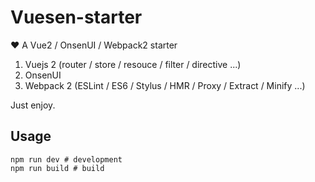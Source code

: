 # Vuesen-starter
❤️ A Vue2 / OnsenUI / Webpack2 starter

1. Vuejs 2 (router / store / resouce / filter / directive ...)
2. OnsenUI
3. Webpack 2 (ESLint / ES6 / Stylus / HMR / Proxy / Extract / Minify ...)

Just enjoy.

## Usage
```shell
npm run dev # development
npm run build # build
```
